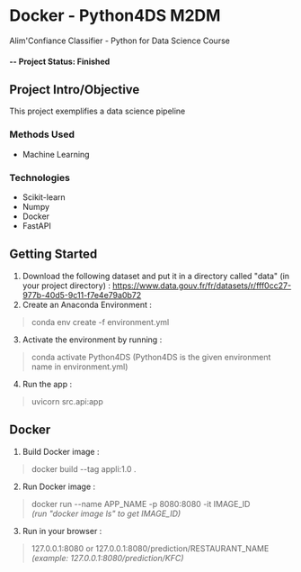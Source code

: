 # Docker - Python4DS M2DM
Alim'Confiance Classifier - Python for Data Science Course

#### -- Project Status: Finished

## Project Intro/Objective
This project exemplifies a data science pipeline

### Methods Used
* Machine Learning

### Technologies
* Scikit-learn
* Numpy
* Docker
* FastAPI

## Getting Started
1. Download the following dataset and put it in a directory called "data" (in your project directory) : https://www.data.gouv.fr/fr/datasets/r/fff0cc27-977b-40d5-9c11-f7e4e79a0b72
2. Create an Anaconda Environment :  
 > conda env create -f environment.yml
3. Activate the environment by running :  
  > conda activate Python4DS (Python4DS is the given environment name in environment.yml)
4. Run the app :  
 > uvicorn src.api:app

## Docker
1. Build Docker image :  
 > docker build --tag  appli:1.0 .
2. Run Docker image :   
 > docker run --name APP_NAME -p 8080:8080 -it IMAGE_ID  
*(run "docker image ls" to get IMAGE_ID)*
3. Run in your browser :  
 > 127.0.0.1:8080 or 127.0.0.1:8080/prediction/RESTAURANT_NAME  
*(example: 127.0.0.1:8080/prediction/KFC)*
